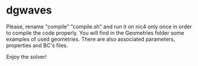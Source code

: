 # dgwaves

Please, rename "compile" "compile.sh" and run it on nic4 only once in order to compile the code properly.
You will find in the Geometries folder some examples of used geometries. There are also associated parameters, properties and BC's files.

Enjoy the solver!
